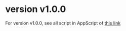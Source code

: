 # version v1.0.0
For version v1.0.0, see all script in AppScript of [this link](https://docs.google.com/spreadsheets/d/1rgssQbc6U6bMXjIqhPw5U0VvUxSbYbobtsCJNf9I-Fc/edit?usp=sharing)
